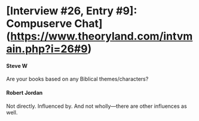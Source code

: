 # [Interview #26, Entry #9]: Compuserve Chat](https://www.theoryland.com/intvmain.php?i=26#9)

#### Steve W

Are your books based on any Biblical themes/characters?

#### Robert Jordan

Not directly. Influenced by. And not wholly—there are other influences as well.

